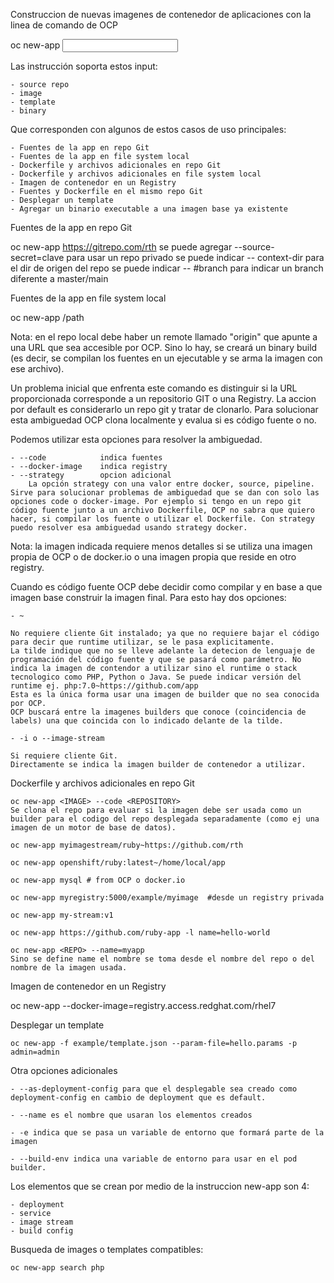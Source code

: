 Construccion de nuevas imagenes de contenedor de aplicaciones con la linea de comando de OCP

oc new-app <INPUT>

Las instrucción soporta estos input:

    - source repo
    - image
    - template
    - binary

Que corresponden con algunos de estos casos de uso principales:

    - Fuentes de la app en repo Git
    - Fuentes de la app en file system local
    - Dockerfile y archivos adicionales en repo Git
    - Dockerfile y archivos adicionales en file system local
    - Imagen de contenedor en un Registry
    - Fuentes y Dockerfile en el mismo repo Git
    - Desplegar un template
    - Agregar un binario executable a una imagen base ya existente 


Fuentes de la app en repo Git

oc new-app https://gitrepo.com/rth
    se puede agregar --source-secret=clave para usar un repo privado
    se puede indicar -- context-dir para el dir de origen del repo
    se puede indicar -- #branch para indicar un branch diferente a master/main

Fuentes de la app en file system local

oc new-app /path

Nota: en el repo local debe haber un remote llamado "origin" que apunte a una URL que sea accesible por OCP. Sino lo hay, se creará un binary build (es decir, se compilan los fuentes en un ejecutable y se arma la imagen con ese archivo).


Un problema inicial que enfrenta este comando es distinguir si la URL proporcionada corresponde a un repositorio GIT o una Registry. La accion por default es considerarlo un repo git y tratar de clonarlo. 
Para solucionar esta ambiguedad OCP  clona localmente y evalua si es código fuente o no.

Podemos utilizar esta opciones para resolver la ambiguedad.

    - --code            indica fuentes
    - --docker-image    indica registry
    - --strategy        opcion adicional
        La opción strategy con una valor entre docker, source, pipeline. Sirve para solucionar problemas de ambiguedad que se dan con solo las opciones code o docker-image. Por ejemplo si tengo en un repo git código fuente junto a un archivo Dockerfile, OCP no sabra que quiero hacer, si compilar los fuente o utilizar el Dockerfile. Con strategy puedo resolver esa ambiguedad usando strategy docker.

Nota: la imagen indicada requiere menos detalles si se utiliza una imagen propia de OCP o de docker.io o una imagen propia que reside en otro registry.

Cuando es código fuente OCP debe decidir como compilar y en base a que imagen base construir la imagen final. Para esto hay dos opciones:

    - ~  

    No requiere cliente Git instalado; ya que no requiere bajar el código para decir que runtime utilizar, se le pasa explicitamente. 
    La tilde indique que no se lleve adelante la detecion de lenguaje de programación del código fuente y que se pasará como parámetro. No indica la imagen de contendor a utilizar sino el runtime o stack tecnologico como PHP, Python o Java. Se puede indicar versión del runtime ej. php:7.0~https://github.com/app
    Esta es la única forma usar una imagen de builder que no sea conocida por OCP.
    OCP buscará entre la imagenes builders que conoce (coincidencia de labels) una que coincida con lo indicado delante de la tilde.

    - -i o --image-stream

    Si requiere cliente Git.
    Directamente se indica la imagen builder de contenedor a utilizar. 

Dockerfile y archivos adicionales en repo Git

    oc new-app <IMAGE> --code <REPOSITORY>
    Se clona el repo para evaluar si la imagen debe ser usada como un builder para el codigo del repo desplegada separadamente (como ej una imagen de un motor de base de datos).

    oc new-app myimagestream/ruby~https://github.com/rth

    oc new-app openshift/ruby:latest~/home/local/app

    oc new-app mysql # from OCP o docker.io

    oc new-app myregistry:5000/example/myimage  #desde un registry privada

    oc new-app my-stream:v1

    oc new-app https://github.com/ruby-app -l name=hello-world

    oc new-app <REPO> --name=myapp
    Sino se define name el nombre se toma desde el nombre del repo o del nombre de la imagen usada. 

Imagen de contenedor en un Registry

oc new-app --docker-image=registry.access.redghat.com/rhel7

Desplegar un template

    oc new-app -f example/template.json --param-file=hello.params -p admin=admin

Otra opciones adicionales

    - --as-deployment-config para que el desplegable sea creado como deployment-config en cambio de deployment que es default.

    - --name es el nombre que usaran los elementos creados

    - -e indica que se pasa un variable de entorno que formará parte de la imagen

    - --build-env indica una variable de entorno para usar en el pod builder.

Los elementos que se crean por medio de la instruccion new-app son 4:

    - deployment
    - service
    - image stream
    - build config

Busqueda de images o templates compatibles:

    oc new-app search php